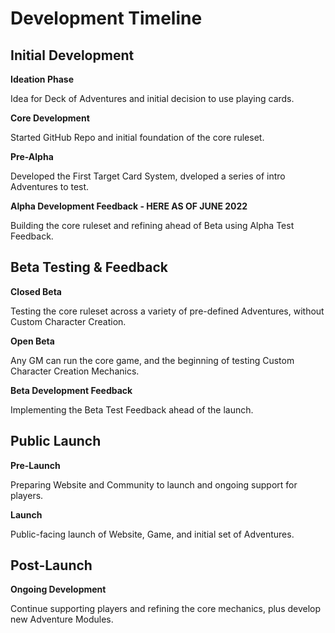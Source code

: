 # Development Timeline

<!-- 
Notes from community feedback: 
    add goals and explicit deliverables / must-haves to advance in each phase, 
    as well as what we're hoping to learn and grow from as a result. 
-->

## Initial Development

**Ideation Phase**

Idea for Deck of Adventures and initial decision to use playing cards.

**Core Development**

Started GitHub Repo and initial foundation of the core ruleset.

**Pre-Alpha**

Developed the First Target Card System, dveloped a series of intro Adventures to test.

**Alpha Development Feedback - HERE AS OF JUNE 2022**

Building the core ruleset and refining ahead of Beta using Alpha Test Feedback.

## Beta Testing & Feedback

**Closed Beta**

Testing the core ruleset across a variety of pre-defined Adventures, without Custom Character Creation.

**Open Beta**

Any GM can run the core game, and the beginning of testing Custom Character Creation Mechanics.

**Beta Development Feedback**

Implementing the Beta Test Feedback ahead of the launch.

## Public Launch

**Pre-Launch**

Preparing Website and Community to launch and ongoing support for players.

**Launch**

Public-facing launch of Website, Game, and initial set of Adventures.

## Post-Launch

**Ongoing Development**

Continue supporting players and refining the core mechanics, plus develop new Adventure Modules.
